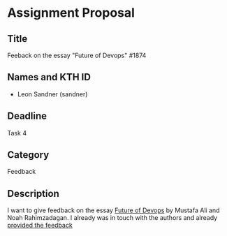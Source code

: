 # Assignment Proposal

## Title

Feeback on the essay "Future of Devops" #1874

## Names and KTH ID

- Leon Sandner (sandner)

## Deadline

Task 4

## Category

Feedback

## Description

I want to give feedback on the essay [Future of Devops](https://github.com/KTH/devops-course/pull/1874) by Mustafa Ali and Noah Rahimzadagan.
I already was in touch with the authors and already [provided the feedback](https://github.com/KTH/devops-course/pull/1874#issuecomment-1127493473)